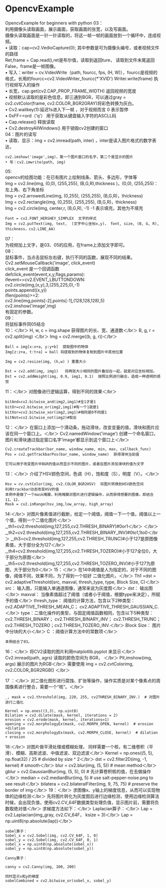 # OpencvExample
OpencvExample for beginners with python
03：  
	利用摄像头读取画面，展示画面，获取画面的张宽，以及写画面。  
	摄像头读取画面是一针一针读取的，将这一帧一帧的画面放到一个循环中，连成视频。  
	• 读取：cap=cv2.VedioCapture(0); 其中参数是可为摄像头编号，或者视频文件的路径    
		Ret,frame  =  Cap.read(),ret是布尔值，读取到返回ture， 读取到文件末尾返回False，frame是一帧图像。  
	• 写入：writer = cv.VideoWrite（path, fourcc, fps, (H, W)），fourcc是视频的格式，长用的fourcc=cv2.VideoWriter_fourcc(*'XVID')
	Writer.write(frame) 执行视频写入的操作  
	• 长宽，cap.get(cv2.CAP_PROP_FRAME_WIDTH) 返回视频的宽度  
	• 视频默认读取的是彩色信息，即三通到BGR，可以通过gray = cv2.cvtColor(frame, cv2.COLOR_BGR2GRAY)将彩色转换为灰白。  
	• Cv2.waitkey(1):延迟1s进入下一帧 ，对于视频而言 0 表示暂停  
	• 0xFF==ord（‘q’） 用于获取从键盘输入字符的ASCLL码  
	• Cap.release() 释放读取  
	• Cv2.destroyAllWindows() 用于销毁cv2创建的窗口  
04：图片的读写  
	• 读取、显示：img = cv2.imread(path, inter) ，inter是读入图片格式的数字表达，  
		
	
	cv2.imshow('image',img)，第一个图片窗口的名字，第二个是显示的图片
	• 写：cv2.imwrite(path, img)
05:   
	opencv的绘图功能：在已有图片上绘制线条、箭头、多边形，字体等    
	Img = cv2.line(img, (0,0), (255,255), (B,G,R),thickness )，(0,0), (255,255)：左上角、右下角坐标  
	Img = cv2.arrowedLine(img, (0,255), (255,255),  (B,G,R)，thickness)  
	Img = cv2.rectangle(img, (0,255), (255,255),  (B,G,R)，thickness)  
	Img = cv2.circle(img, center,r,  (B,G,R), -1) -1 表示填充，其他为不填充  
	
	Font = cv2.FONT_HERSHEY_SIMPLEX  文字的样式
	Img = cv2.putText(img, text,  (文字中心坐标x,y)， font, size, (B, G, R), thickness，cv2.LINE_AA)
07：  
	为视频加上文字，是03、05的应用，在frame上添加文字即可。  
08：  
	鼠标事件，当点击鼠标左右键，执行不同的函数，展现不同的结果。  
	Cv2.setMouseCallback('image', click_event)  
	 click_event 是一个回调函数  
	defclick_event(event,x,y,flags,params):  
		ifevent==cv2.EVENT_LBUTTONDOWN:  
		cv2.circle(img,(x,y),3,(255,225,0),-1)  
		points.append((x,y))  
		iflen(points)>=2:  
		cv2.line(img,points[-2],points[-1],(128,128,128),5)  
		cv2.imshow('image',img)  
	有固定的参数。  
09：  
	将鼠标事件同05结合  
10：＜/br＞ 
	H, w, c = img.shape  获得图片的长、宽、通道数＜/br＞ 
	B, g, r = cv2.split(img) ＜/br＞ 
	Img = cv2.merge((b, g, r))＜/br＞ 
	
	Ball = img[x:x+a, y:y+b]  提取图中的物体
	Img[z:z+a, t:t+a] = ball 将提取到的物体复制到图片中其他位置
	
	Img = cv2.resize(img, (h,w) ) 重置大小
	
	Dst = cv2.add(img, img1)   将两张大小相同的图片叠加在一起，就是对应坐标相加。
	Dst = cv2.addWeight(img, 0.9, img1, 0.1)  按照比例进行融合，造成一种透明的感觉
11：＜/br＞ 
	对图像进行逻辑运算，得到不同的效果＜/br＞ 
	
	bitAnd=cv2.bitwise_and(img2,img1)#全1才是1
	bitOr=cv2.bitwise_or(img2,img1)#有一个1就是1
	bitXor=cv2.bitwise_xor(img2,img1)#相同是0不同是1
	bitNot=cv2.bitwise_not(img2)#取反
12：＜/br＞ 
	在窗口上添加一个滑动条，拖动滑块，改变变量的值，滑块和图片应该在同一个窗口上。＜/br＞ 
	Cv2.namedWindow('image')  创建一个命名窗口，图片和滑块通过指定窗口名字‘image’都显示到这个窗口上＜/br＞ 
	
	Cv2.createTrackbar(bar_name, window_name, min, max, callback_func)
	Pos = cv2.getTrackbarPos(bar_name, window_name)  获得滑块当前值
	
	它可以用于改变图片中BGR的值从而显示不同的图片，或者在图片添加滑块的值为文字
13：＜/br＞ 
	介绍了HSV颜色空间，色调（H），饱和度（S），明度（V）。＜/br＞ 
	
	Hsv = cv.cvtColor(img, cv2.COLOR_BGR2HSV)  将图片转换到HSV颜色空间
	利用trackbar动态改变HSV的值
	本例中是做了一个mask掩膜，利用掩膜对图片进行逻辑操作，从而获得想要的图像，即结合11、12.
	Mask = cv2.inRange(hsv_img,low_array, high_array)
14:＜/br＞ 
	对图片像素值进行截断，给定一个阈值，阈值一下一个值，阈值以上一个值，得到一个二值化图片＜/br＞ 
	_,th1=cv2.threshold(img,127,255,cv2.THRESH_BINARY)#0or1＜/br＞ ＜/br＞ 
	_,th2=cv2.threshold(img,127,255,cv2.THRESH_BINARY_INV)#0to1,1to0＜/br＞ 
	_,th3=cv2.threshold(img,127,255,cv2.THRESH_TRUNC)#小于127是原图像素值，大于部分全为127＜/br＞ 
	_,th4=cv2.threshold(img,127,255,cv2.THRESH_TOZERO)#小于127全位0，大于部分为原图＜/br＞ 
	_,th5=cv2.threshold(img,127,255,cv2.THRESH_TOZERO_INV)#小于127为原图，大于部分为0＜/br＞ 
15：＜/br＞ 
	在14中阈值是人为指定的，对于不同的图像，阈值不同，效果不同，为了得到一个较好 二值化图片。＜/br＞ 
	Th1 =dst = cv2.adaptiveThreshold(src, maxval, thresh_type, type, Block Size, C)＜/br＞ 
	src： 输入图，只能输入单通道图像，通常来说为灰度图＜/br＞ 
	dst： 输出图＜/br＞ 
	maxval： 当像素值超过了阈值（或者小于阈值，根据type来决定），所赋予的值＜/br＞ 
	thresh_type： 阈值的计算方法，包含以下2种类型：cv2.ADAPTIVE_THRESH_MEAN_C； cv2.ADAPTIVE_THRESH_GAUSSIAN_C.＜/br＞ 
	type：二值化操作的类型，与固定阈值函数相同，包含以下5种类型： cv2.THRESH_BINARY； cv2.THRESH_BINARY_INV； cv2.THRESH_TRUNC； cv2.THRESH_TOZERO；cv2.THRESH_TOZERO_INV.＜/br＞ 
	Block Size： 图片中分块的大小＜/br＞ 
	C ：阈值计算方法中的常数项＜/br＞ 
	
	本例结合了03。
16：＜/br＞ 
	将CV2读取的图片利用matplotlib.pyplot 来显示＜/br＞ 
	Cv2.imread(path, agrs) 读取的颜色空间为 BGR， ＜/br＞ 
	Plt,imshow(img, args) 展示的图片为RGB＜/br＞ 
	需要使用 img = cv2.cvtColorimg, cv2.COLOR_BGR2RGB()  ＜/br＞ 

17 ：＜/br＞ 
	对二值化图形进行腐蚀、扩张等操作，操作实质是对某个像素点的周围像素进行整合，需要一个“核”。＜/br＞ 
	
	_, mask = cv2.threshold(img, 220, 255, cv2THRESH_BINARY_INV.)  # 对图片进行二值化
	
	Kernel = np.ones((3,3), np.uint8)
	Dilation = cv2.dilate(mask, kernel, iterations = 2)
	erosion = cv2.erode(mask, kernel, iterations=1)
	opening = cv2.morphologyEx(mask, cv2.MORPH_OPEN, kernel)  # erosion +dilation
	closing = cv2.morphologyEx(mask, cv2.MORPH_CLOSE, kernel)  # dilation + erosion
18:＜/br＞ 
	对图片做平滑处理或模糊处理， 同样需要一个核，有二维卷积（平滑）、模糊、高斯滤波、中值滤波、双边滤波＜/br＞ 
	Kernel =  np.ones((5, 5), np.float32) / 25  # divided by size ^ 2＜/br＞ 
	dst = cv2.filter2D(img, -1, kernel)  # smooth＜/br＞ 
	blur = cv2.blur(img, (5, 5))  # mean method＜/br＞ 
	gblur = cv2.GaussianBlur(img, (5, 5), 0)  # 先计算卷积核的值，在去做操作＜/br＞ 
	median = cv2.medianBlur(img, 5)  # use salt-pepper-noise.png to see result＜/br＞ 
	bilatera = cv2.bilateralFilter(img, 9, 75, 75)  # preserve the border of img＜/br＞ 
19：＜/br＞ 
	求图像x、y轴上的梯度信息，从而可以实现物体的边缘检测＜/br＞ 
	先将图片转化为灰度图后进行边缘检测，使用边缘检测算法时候，会出现负值，使用cv2.CV_64F数据类型处理负值，显示图片前，需要将负数取绝对值＜/br＞ 
	求梯度方法如下：＜/br＞ 
	Laplacian算子：＜/br＞ 
	Lap = cv2.Laplacian(img_gray, cv2.CV_64F， ksize = 3)＜/br＞ 
	Lap = np.uint8(np.absolute(lap))＜/br＞ 
	
	sobel算子：
	Sobel_x = cv2.Sobel(img, cv2.CV_64F, 1, 0)
	sobel_y = cv2.Sobel(img, cv2.CV_64F, 0, 1)
	sobel_x = np.uint8(np.absolute(sobel_x))
	sobel_y = np.uint8(np.absolute(sobel_y))
	
	Canny算子：
	
	canny = cv2.Canny(img, 100, 200)
	
	同时显示x和y的梯度
	sobelCombined = cv2.bitwise_or(sobel_x, sobel_y)
	
	
	
	
	
	
